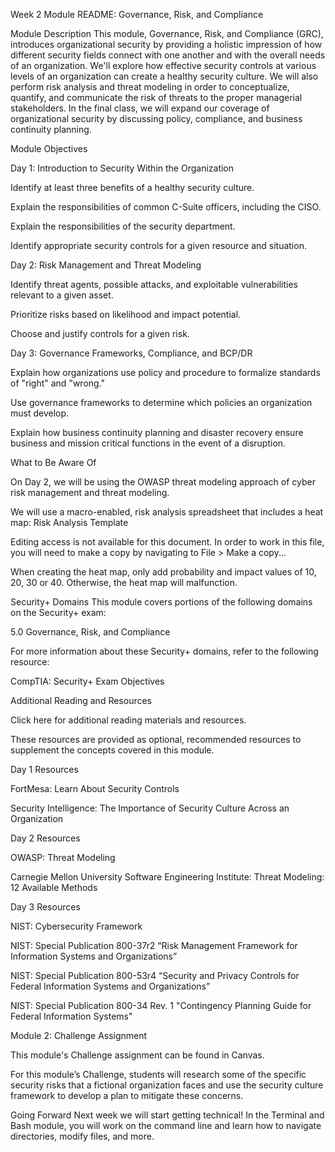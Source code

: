 Week 2 Module README: Governance, Risk, and Compliance

Module Description
This module, Governance, Risk, and Compliance (GRC), introduces organizational security by providing a holistic impression of how different security fields connect with one another and with the overall needs of an organization.
We'll explore how effective security controls at various levels of an organization can create a healthy security culture. We will also perform risk analysis and threat modeling in order to conceptualize, quantify, and communicate the risk of threats to the proper managerial stakeholders.
In the final class, we will expand our coverage of organizational security by discussing policy, compliance, and business continuity planning.

Module Objectives
  
Day 1: Introduction to Security Within the Organization

Identify at least three benefits of a healthy security culture.

Explain the responsibilities of common C-Suite officers, including the CISO.

Explain the responsibilities of the security department.

Identify appropriate security controls for a given resource and situation.

Day 2: Risk Management and Threat Modeling

Identify threat agents, possible attacks, and exploitable vulnerabilities relevant to a given asset.

Prioritize risks based on likelihood and impact potential.

Choose and justify controls for a given risk.

Day 3: Governance Frameworks, Compliance, and BCP/DR

Explain how organizations use policy and procedure to formalize standards of "right" and "wrong."

Use governance frameworks to determine which policies an organization must develop.

Explain how business continuity planning and disaster recovery ensure business and mission critical functions in the event of a disruption.

What to Be Aware Of

On Day 2, we will be using the OWASP threat modeling approach of cyber risk management and threat modeling.

We will use a macro-enabled, risk analysis spreadsheet that includes a heat map: Risk Analysis Template

Editing access is not available for this document. In order to work in this file, you will need to make a copy by navigating to File > Make a copy...

When creating the heat map, only add probability and impact values of 10, 20, 30 or 40.  Otherwise, the heat map will malfunction.

Security+ Domains
This module covers portions of the following domains on the Security+ exam:

5.0 Governance, Risk, and Compliance

For more information about these Security+ domains, refer to the following resource:

CompTIA: Security+ Exam Objectives

Additional Reading and Resources
 
 Click here for additional reading materials and resources. 

These resources are provided as optional, recommended resources to supplement the concepts covered in this module.

Day 1 Resources

FortMesa: Learn About Security Controls

Security Intelligence: The Importance of Security Culture Across an Organization

Day 2 Resources

OWASP: Threat Modeling

Carnegie Mellon University Software Engineering Institute: Threat Modeling: 12 Available Methods

Day 3 Resources

NIST: Cybersecurity Framework

NIST: Special Publication 800-37r2 “Risk Management Framework for Information Systems and Organizations”

NIST: Special Publication 800-53r4 “Security and Privacy Controls for Federal Information Systems and Organizations”

NIST: Special Publication 800-34 Rev. 1 "Contingency Planning Guide for Federal Information Systems"

Module 2: Challenge Assignment

This module's Challenge assignment can be found in Canvas.

For this module’s Challenge, students will research some of the specific security risks that a fictional organization faces and use the security culture framework to develop a plan to mitigate these concerns.

Going Forward
Next week we will start getting technical! In the Terminal and Bash module, you will work on the command line and learn how to navigate directories, modify files, and more.
